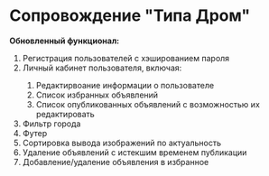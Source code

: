 # Сопровождение "Типа Дром"
<b>Обновленный функционал: </b>
<ol>
<li>Регистрация пользователей с хэшированием пароля</li>
<li>Личный кабинет пользователя, включая:</li>
<ol>
<li>Редактирвоание информации о пользователе</li>
<li>Список избранных объявлений</li>
<li>Список опубликованных объявлений с возможностью их редактировать</li>
</ol>
<li>Фильтр города</li>
<li>Футер</li>
<li>Сортировка вывода изображений по актуальность</li>
<li>Удаление объявлений с истекшим временем публикации</li>
<li>Добавление/удаление объявления в избранное</li>
</ol>
